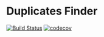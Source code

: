 # Duplicates Finder
[![Build Status](https://travis-ci.com/Danisevich/duplicates_finder.svg?branch=master)](https://travis-ci.com/Danisevich/duplicates_finder)
[![codecov](https://codecov.io/gh/Danisevich/duplicates_finder/branch/master/graph/badge.svg)](https://codecov.io/gh/Danisevich/duplicates_finder)